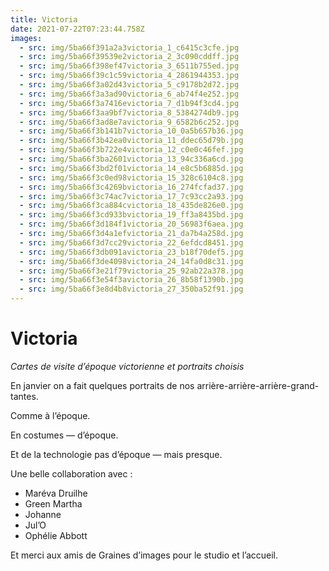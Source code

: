 ```yaml
---
title: Victoria
date: 2021-07-22T07:23:44.758Z
images:
  - src: img/5ba66f391a2a3victoria_1_c6415c3cfe.jpg
  - src: img/5ba66f39539e2victoria_2_3c090cddff.jpg
  - src: img/5ba66f398ef47victoria_3_6511b755ed.jpg
  - src: img/5ba66f39c1c59victoria_4_2861944353.jpg
  - src: img/5ba66f3a02d43victoria_5_c9178b2d72.jpg
  - src: img/5ba66f3a3ad90victoria_6_ab74f4e252.jpg
  - src: img/5ba66f3a7416evictoria_7_d1b94f3cd4.jpg
  - src: img/5ba66f3aa9bf7victoria_8_5384274db9.jpg
  - src: img/5ba66f3ad8e7avictoria_9_6582b6c252.jpg
  - src: img/5ba66f3b141b7victoria_10_0a5b657b36.jpg
  - src: img/5ba66f3b42ea0victoria_11_ddec65d79b.jpg
  - src: img/5ba66f3b722e4victoria_12_c0e0c46fef.jpg
  - src: img/5ba66f3ba2601victoria_13_94c336a6cd.jpg
  - src: img/5ba66f3bd2f01victoria_14_e8c5b6885d.jpg
  - src: img/5ba66f3c0ed98victoria_15_328c6104c8.jpg
  - src: img/5ba66f3c4269bvictoria_16_274fcfad37.jpg
  - src: img/5ba66f3c74ac7victoria_17_7c93cc2a93.jpg
  - src: img/5ba66f3ca884cvictoria_18_435de826e0.jpg
  - src: img/5ba66f3cd933bvictoria_19_ff3a8435bd.jpg
  - src: img/5ba66f3d184f1victoria_20_56983f6aea.jpg
  - src: img/5ba66f3d4a1efvictoria_21_da7b4a258d.jpg
  - src: img/5ba66f3d7cc29victoria_22_6efdcd8451.jpg
  - src: img/5ba66f3db091avictoria_23_b18f70def5.jpg
  - src: img/5ba66f3de4098victoria_24_14fa0d8c31.jpg
  - src: img/5ba66f3e21f79victoria_25_92ab22a378.jpg
  - src: img/5ba66f3e54f3avictoria_26_8b58f1390b.jpg
  - src: img/5ba66f3e8d4b8victoria_27_350ba52f91.jpg
---
```

# Victoria

_Cartes de visite d’époque victorienne et portraits choisis_

En janvier on a fait quelques portraits de nos arrière-arrière-arrière-grand-tantes.

Comme à l’époque.

En costumes — d’époque.

Et de la technologie pas d’époque — mais presque.

Une belle collaboration avec :

* Maréva Druilhe
* Green Martha
* Johanne
* Jul’O
* Ophélie Abbott

Et merci aux amis de Graines d’images pour le studio et l’accueil.